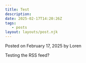 ```yaml
---
title: Test
description:
date: 2025-02-17T14:20:26Z
tags:
   - posts
layout: layouts/post.njk
---
```


Posted on February 17, 2025 by Loren

Testing the RSS feed?
